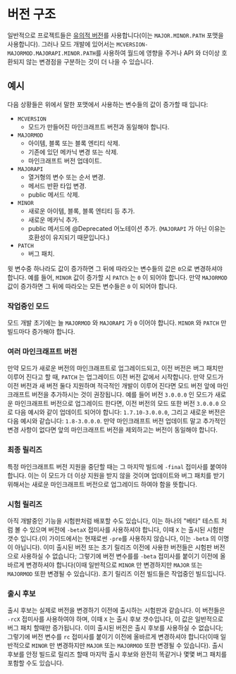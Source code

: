 버전 구조
==========

일반적으로 프로젝트들은 [유의적 버전][semver]를 사용합니다(이는 `MAJOR.MINOR.PATH` 포맷을 사용합니다). 그러나 모드 개발에 있어서는 `MCVERSION-MAJORMOD.MAJORAPI.MINOR.PATH`를 사용하여 월드에 영향을 주거나 API 와 더이상 호환되지 않는 변경점을 구분하는 것이 더 나을 수 있습니다.

예시
--------

다음 상황들은 위에서 말한 포맷에서 사용하는 변수들의 값이 증가할 때 입니다:

* `MCVERSION`
  * 모드가 만들어진 마인크래프트 버전과 동일해야 합니다.
* `MAJORMOD`
  * 아이템, 블록 또는 블록 엔티티 삭제.
  * 기존에 있던 메카닉 변경 또는 삭제.
  * 마인크래프트 버전 업데이트.
* `MAJORAPI`
  * 열거형의 변수 또는 순서 변경.
  * 메서드 반환 타입 변경.
  * public 메서드 삭제.
* `MINOR`
  * 새로운 아이템, 블록, 블록 엔티티 등 추가.
  * 새로운 메카닉 추가.
  * public 메서드에 @Deprecated 어노테이션 추가. (`MAJORAPI` 가 아닌 이유는 호환성이 유지되기 때문입니다.)
* `PATCH`
  * 버그 패치.

윗 변수중 하나라도 값이 증가하면 그 뒤에 따라오는 변수들의 값은 `0`으로 변경하셔야 합니다. 예를 들어, `MINOR` 값이 증가할 시 `PATCh` 는 `0` 이 되어야 합니다. 만약 `MAJORMOD` 값이 증가하면 그 뒤에 따라오는 모든 변수들은 `0` 이 되어야 합니다.

### 작업중인 모드

모드 개발 초기에는 늘 `MAJORMOD` 와 `MAJORAPI` 가 `0` 이어야 합니다. `MINOR` 와 `PATCH` 만 빌드마다 증가해야 합니다.

### 여러 마인크래프트 버전

만약 모드가 새로운 버전의 마인크래프트로 업그레이드되고, 이전 버전은 버그 패치만 이루어 진다고 할 때, `PATCH` 는 업그레이드 이전 버전 값에서 시작합니다. 만약 모드가 이전 버전과 새 버전 둘다 지원하며 적극적인 개발이 이루어 진다면 모드 버전 앞에 마인크래프트 버전을 추가하시는 것이 권장됩니다. 예를 들어 버전 `3.0.0.0` 인 모드가 새로운 마인크래프트 버전으로 업그레이드 한다면, 이전 버전의 모드 또한 버전 `3.0.0.0` 으로 다음 예시와 같이 업데이트 되어야 합니다: `1.7.10-3.0.0.0`, 그리고 새로운 버전은 다음 예시와 같습니다: `1.8-3.0.0.0`. 만약 마인크래프트 버전 업데이트 말고 추가적인 변경 사항이 없다면 앞의 마인크래프트 버전을 제외하고는 버전이 동일해야 합니다.

### 최종 릴리즈

특정 마인크래프트 버전 지원을 중단할 때는 그 마지막 빌드에 `-final` 접미사를 붙여야 합니다. 이는 이 모드가 더 이상 지원을 받지 않을 것이며 업데이트와 버그 패치를 받기 위해서는 새로운 마인크래프트 버전으로 업그레이드 하여야 함을 뜻합니다.

### 시험 릴리즈

아직 개발중인 기능을 시험판처럼 배포할 수도 있습니다, 이는 하나의 "베타" 테스트 처럼 볼 수 있으며 버전에 `-betaX` 접미사를 사용하셔야 합니다, 이때 `X` 는 출시된 시험판 갯수 입니다.(이 가이드에서는 현재로썬 `-pre`를 사용하지 않습니다, 이는 `-beta` 의 이명이 아닙니다). 이미 출시된 버전 또는 초기 릴리즈 이전에 사용한 버전들은 시험판 버전으로 사용하실 수 없습니다; 그렇기에 버전 변수를를 `-beta` 접미사를 붙이기 이전에 올바르게 변경하셔야 합니다(이때 일반적으로 `MINOR` 만 변경하지만 `MAJOR` 또는 `MAJORMOD` 또한 변경될 수 있습니다). 초기 릴리즈 이전 빌드들은 작업중인 빌드입니다.

### 출시 후보

출시 후보는 실제로 버전을 변경하기 이전에 출시하는 시험판과 같습니다. 이 버전들은 `-rcX` 접미사를 사용하여야 하며, 이때 `X` 는 출시 후보 갯수입니다, 이 값은 일반적으로 버그 패치 할때만 증가됩니다. 이미 출시된 버전은 출시 후보를 사용하실 수 없습니다; 그렇기에 버전 변수를 `rc` 접미사를 붙이기 이전에 올바르게 변경하셔야 합니다(이때 일반적으로 `MINOR` 만 변경하지만 `MAJOR` 또는 `MAJORMOD` 또한 변경될 수 있습니다). 출시 후보를 안정 빌드로 릴리즈 할때 마지막 출시 후보와 완전히 똑같거나 몇몇 버그 패치를 포함할 수도 있습니다.

[semver]: https://semver.org/lang/ko/
[pre]: #시험-릴리즈
[rc]: #출시-후보

